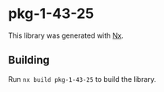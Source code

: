 # pkg-1-43-25

This library was generated with [Nx](https://nx.dev).

## Building

Run `nx build pkg-1-43-25` to build the library.
